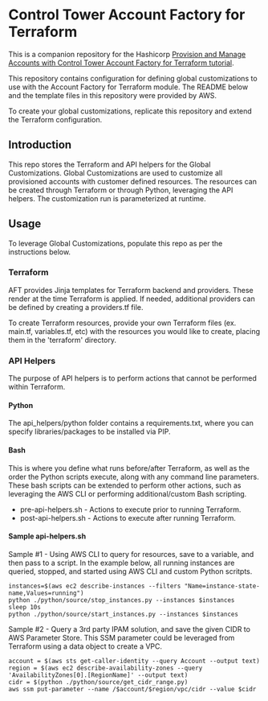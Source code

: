 # Control Tower Account Factory for Terraform

This is a companion repository for the Hashicorp [Provision and Manage Accounts with
Control Tower Account Factory for Terraform
tutorial](https://developer.hashicorp.com/terraform/tutorials/aws/aws-control-tower-aft).

This repository contains configuration for defining global
customizations to use with the Account Factory for Terraform
module. The README below and the template files in this repository were
provided by AWS.

To create your global customizations, replicate this repository
and extend the Terraform configuration.

## Introduction
This repo stores the Terraform and API helpers for the Global Customizations. Global Customizations are used to customize all provisioned accounts with customer defined resources. The resources can be created through Terraform or through Python, leveraging the API helpers. The customization run is parameterized at runtime.

## Usage
To leverage Global Customizations, populate this repo as per the instructions below.

### Terraform
AFT provides Jinja templates for Terraform backend and providers. These render at the time Terraform is applied. If needed, additional providers can be defined by creating a providers.tf file.

To create Terraform resources, provide your own Terraform files (ex. main.tf, variables.tf, etc) with the resources you would like to create, placing them in the 'terraform' directory.

### API Helpers
The purpose of API helpers is to perform actions that cannot be performed within Terraform.

#### Python
The api_helpers/python folder contains a requirements.txt, where you can specify libraries/packages to be installed via PIP.

#### Bash
This is where you define what runs before/after Terraform, as well as the order the Python scripts execute, along with any command line parameters. These bash scripts can be extended to perform other actions, such as leveraging the AWS CLI or performing additional/custom Bash scripting.

- pre-api-helpers.sh - Actions to execute prior to running Terraform.
- post-api-helpers.sh - Actions to execute after running Terraform.

#### Sample api-helpers.sh

Sample #1 - Using AWS CLI to query for resources, save to a variable, and then pass to a script. In the example below, all running instances are queried, stopped, and started using AWS CLI and custom Python scritpts.
```
instances=$(aws ec2 describe-instances --filters "Name=instance-state-name,Values=running")
python ./python/source/stop_instances.py --instances $instances
sleep 10s
python ./python/source/start_instances.py --instances $instances
```

Sample #2 - Query a 3rd party IPAM solution, and save the given CIDR to AWS Parameter Store. This SSM parameter could be leveraged from Terraform using a data object to create a VPC.
```
account = $(aws sts get-caller-identity --query Account --output text)
region = $(aws ec2 describe-availability-zones --query 'AvailabilityZones[0].[RegionName]' --output text)
cidr = $(python ./python/source/get_cidr_range.py)
aws ssm put-parameter --name /$account/$region/vpc/cidr --value $cidr
```

